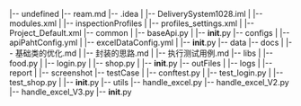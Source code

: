 |-- undefined
    |-- ream.md
    |-- .idea
    |   |-- DeliverySystem1028.iml
    |   |-- modules.xml
    |   |-- inspectionProfiles
    |       |-- profiles_settings.xml
    |       |-- Project_Default.xml
    |-- common
    |   |-- baseApi.py
    |   |-- __init__.py
    |-- configs
    |   |-- apiPahtConfig.yml
    |   |-- excelDataConfig.yml
    |   |-- __init__.py
    |-- data
    |-- docs
    |   |-- 基础类的优化.md
    |   |-- 封装的思路.md
    |   |-- 执行测试用例.md
    |-- libs
    |   |-- food.py
    |   |-- login.py
    |   |-- shop.py
    |   |-- __init__.py
    |-- outFiles
    |   |-- logs
    |   |-- report
    |   |-- screenshot
    |-- testCase
    |   |-- conftest.py
    |   |-- test_login.py
    |   |-- test_shop.py
    |   |-- __init__.py
    |-- utils
        |-- handle_excel.py
        |-- handle_excel_V2.py
        |-- handle_excel_V3.py
        |-- __init__.py
